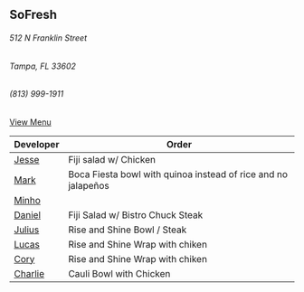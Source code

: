 
## SoFresh
###### 512 N Franklin Street
###### Tampa, FL 33602
###### (813) 999-1911

[View Menu](https://ordering.chownow.com/order/1667/locations)


Developer     | Order
--------------|---------------------
[Jesse](https://github.com/jessecurry)              | Fiji salad w/ Chicken
[Mark](http://github.com/mark-smithtb)              | Boca Fiesta bowl with quinoa instead of rice and no jalapeños
[Minho](https://github.com/minhochoi)               | 
[Daniel](https://github.come/dtartaglia)            | Fiji Salad w/ Bistro Chuck Steak
[Julius](https://github.com/jbzozowski)             | Rise and Shine Bowl / Steak
[Lucas](https://github.com/LucasClaude)             | Rise and Shine Wrap with chiken
[Cory]()                                            | Rise and Shine Wrap with chiken
[Charlie](https://github.com/charliedraper)         | Cauli Bowl with Chicken
